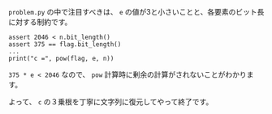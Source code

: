 `problem.py` の中で注目すべきは、 `e` の値が3と小さいことと、各要素のビット長に対する制約です。

```
assert 2046 < n.bit_length()
assert 375 == flag.bit_length()
...
print("c =", pow(flag, e, n))
```

`375 * e < 2046` なので、 `pow` 計算時に剰余の計算がされないことがわかります。

よって、 `c` の３乗根を丁寧に文字列に復元してやって終了です。
